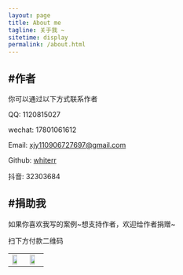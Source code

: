 ```yaml
---
layout: page
title: About me
tagline: 关于我 ~
sitetime: display
permalink: /about.html
---
```


## #作者

你可以通过以下方式联系作者

QQ: 1120815027

wechat: 17801061612

Email: <a href="mailto:xjy110906727697@gmail.com">xjy110906727697@gmail.com</a>

Github: [whiterr](https://github.com/whiterr)

抖音: 32303684

## #捐助我

如果你喜欢我写的案例\~想支持作者，欢迎给作者捐赠~

扫下方付款二维码

<!-- <img style="display:inline-block" src="https://whiterr.github.io/images/wepay.png" width="30%" height="30%"/>
<img style="display:inline-block" src="https://whiterr.github.io/images/alipay.jpeg" width="30%" height="30%"/>
 -->
<table>
<tr>
<td>
<a><img src="https://whiterr.github.io/images/wepay.png" width="70%" height="30%" align = "center"></a>
</td>
<td>
<a><img src="https://whiterr.github.io/images/alipay.jpeg" width="70%" height="30%" align = "center"></a>
</td>
</tr>
</table>

